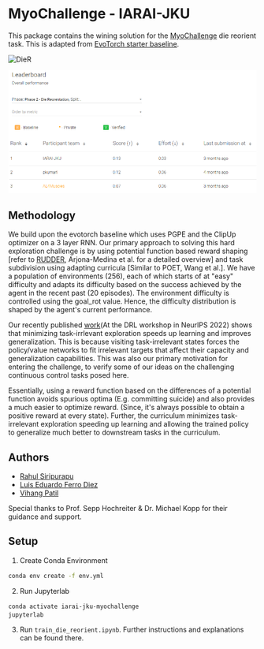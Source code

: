# MyoChallenge - IARAI-JKU
This package contains the wining solution for the [MyoChallenge](https://sites.google.com/view/myochallenge/myochallenge) die reorient task. This is adapted from [EvoTorch starter baseline](https://github.com/nnaisense/evotorch-myosuite-starter).

![DieR](./media/die_init_diff100.gif)

![LeadB](./media/leaderboard.png)

## Methodology

We build upon the evotorch baseline which uses PGPE and the ClipUp optimizer on a 3 layer RNN. Our primary approach to solving this hard exploration challenge is by using potential function based reward shaping [refer to [RUDDER](https://ml-jku.github.io/rudder/), Arjona-Medina et al. for a detailed overview] and task subdivision using adapting curricula [Similar to POET, Wang et al.]. We have a population of environments (256), each of which starts of at "easy" difficulty and adapts its difficulty based on the success achieved by the agent in the recent past (20 episodes). The environment difficulty is controlled using the goal_rot value. Hence, the difficulty distribution is shaped by the agent's current performance.

Our recently published [work](https://openreview.net/forum?id=9CvMkA8oi8O)(At the DRL workshop in NeurIPS 2022) shows that minimizing task-irrlevant exploration speeds up learning and improves generalization. This is because visiting task-irrelevant states forces the policy/value networks to fit irrelevant targets that affect their capacity and generalization capabilities. This was also our primary motivation for entering the challenge, to verify some of our ideas on the challenging continuous control tasks posed here.

Essentially, using a reward function based on the differences of a potential function avoids spurious optima (E.g. committing suicide) and also provides a much easier to optimize reward. (Since, it's always possible to obtain a positive reward at every state). Further, the curriculum minimizes task-irrelevant exploration speeding up learning and allowing the trained policy to generalize much better to downstream tasks in the curriculum.

## Authors
- [Rahul Siripurapu](https://github.com/rahulsiripurapu)
- [Luis Eduardo Ferro Diez](https://github.com/Ohtar10)
- [Vihang Patil](https://github.com/vihangp)

Special thanks to Prof. Sepp Hochreiter & Dr. Michael Kopp for their guidance and support.

## Setup
1. Create Conda Environment
```bash
conda env create -f env.yml
```

2. Run Jupyterlab
```bash
conda activate iarai-jku-myochallenge
jupyterlab
```

3. Run `train_die_reorient.ipynb`. Further instructions and explanations can be found there.

